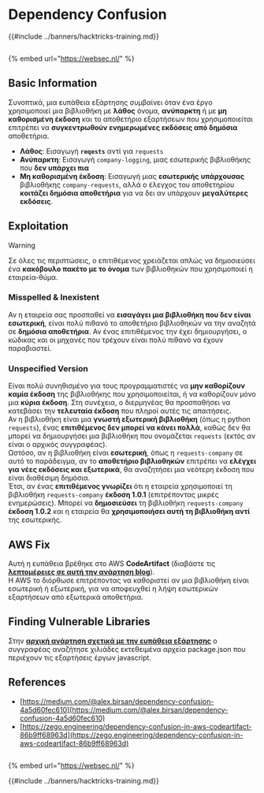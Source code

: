 # Dependency Confusion

{{#include ../banners/hacktricks-training.md}}

<figure><img src="https://pentest.eu/RENDER_WebSec_10fps_21sec_9MB_29042024.gif" alt=""><figcaption></figcaption></figure>

{% embed url="https://websec.nl/" %}

## Basic Information

Συνοπτικά, μια ευπάθεια εξάρτησης συμβαίνει όταν ένα έργο χρησιμοποιεί μια βιβλιοθήκη με **λάθος** όνομα, **ανύπαρκτη** ή με **μη καθορισμένη έκδοση** και το αποθετήριο εξαρτήσεων που χρησιμοποιείται επιτρέπει να **συγκεντρωθούν ενημερωμένες εκδόσεις από δημόσια** αποθετήρια.

- **Λάθος**: Εισαγωγή **`reqests`** αντί για `requests`
- **Ανύπαρκτη**: Εισαγωγή `company-logging`, μιας εσωτερικής βιβλιοθήκης που **δεν υπάρχει πια**
- **Μη καθορισμένη έκδοση**: Εισαγωγή μιας **εσωτερικής** **υπάρχουσας** βιβλιοθήκης `company-requests`, αλλά ο έλεγχος του αποθετηρίου **κοιτάζει δημόσια αποθετήρια** για να δει αν υπάρχουν **μεγαλύτερες εκδόσεις**.

## Exploitation

> [!WARNING]
> Σε όλες τις περιπτώσεις, ο επιτιθέμενος χρειάζεται απλώς να δημοσιεύσει ένα **κακόβουλο πακέτο με το όνομα** των βιβλιοθηκών που χρησιμοποιεί η εταιρεία-θύμα.

### Misspelled & Inexistent

Αν η εταιρεία σας προσπαθεί να **εισαγάγει μια βιβλιοθήκη που δεν είναι εσωτερική**, είναι πολύ πιθανό το αποθετήριο βιβλιοθηκών να την αναζητά σε **δημόσια αποθετήρια**. Αν ένας επιτιθέμενος την έχει δημιουργήσει, ο κώδικας και οι μηχανές που τρέχουν είναι πολύ πιθανό να έχουν παραβιαστεί.

### Unspecified Version

Είναι πολύ συνηθισμένο για τους προγραμματιστές να **μην καθορίζουν καμία έκδοση** της βιβλιοθήκης που χρησιμοποιείται, ή να καθορίζουν μόνο μια **κύρια έκδοση**. Στη συνέχεια, ο διερμηνέας θα προσπαθήσει να κατεβάσει την **τελευταία έκδοση** που πληροί αυτές τις απαιτήσεις.\
Αν η βιβλιοθήκη είναι μια **γνωστή εξωτερική βιβλιοθήκη** (όπως η python `requests`), ένας **επιτιθέμενος δεν μπορεί να κάνει πολλά**, καθώς δεν θα μπορεί να δημιουργήσει μια βιβλιοθήκη που ονομάζεται `requests` (εκτός αν είναι ο αρχικός συγγραφέας).\
Ωστόσο, αν η βιβλιοθήκη είναι **εσωτερική**, όπως η `requests-company` σε αυτό το παράδειγμα, αν το **αποθετήριο βιβλιοθηκών** επιτρέπει να **ελέγχει για νέες εκδόσεις και εξωτερικά**, θα αναζητήσει μια νεότερη έκδοση που είναι διαθέσιμη δημόσια.\
Έτσι, αν ένας **επιτιθέμενος γνωρίζει** ότι η εταιρεία χρησιμοποιεί τη βιβλιοθήκη `requests-company` **έκδοση 1.0.1** (επιτρέποντας μικρές ενημερώσεις). Μπορεί να **δημοσιεύσει** τη βιβλιοθήκη `requests-company` **έκδοση 1.0.2** και η εταιρεία θα **χρησιμοποιήσει αυτή τη βιβλιοθήκη αντί** της εσωτερικής.

## AWS Fix

Αυτή η ευπάθεια βρέθηκε στο AWS **CodeArtifact** (διαβάστε τις [**λεπτομέρειες σε αυτή την ανάρτηση blog**](https://zego.engineering/dependency-confusion-in-aws-codeartifact-86b9ff68963d)).\
Η AWS το διόρθωσε επιτρέποντας να καθοριστεί αν μια βιβλιοθήκη είναι εσωτερική ή εξωτερική, για να αποφευχθεί η λήψη εσωτερικών εξαρτήσεων από εξωτερικά αποθετήρια.

## Finding Vulnerable Libraries

Στην [**αρχική ανάρτηση σχετικά με την ευπάθεια εξάρτησης**](https://medium.com/@alex.birsan/dependency-confusion-4a5d60fec610) ο συγγραφέας αναζήτησε χιλιάδες εκτεθειμένα αρχεία package.json που περιέχουν τις εξαρτήσεις έργων javascript.

## References

- [https://medium.com/@alex.birsan/dependency-confusion-4a5d60fec610](https://medium.com/@alex.birsan/dependency-confusion-4a5d60fec610)
- [https://zego.engineering/dependency-confusion-in-aws-codeartifact-86b9ff68963d](https://zego.engineering/dependency-confusion-in-aws-codeartifact-86b9ff68963d)

<figure><img src="https://pentest.eu/RENDER_WebSec_10fps_21sec_9MB_29042024.gif" alt=""><figcaption></figcaption></figure>

{% embed url="https://websec.nl/" %}

{{#include ../banners/hacktricks-training.md}}
